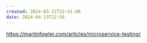 ```yaml
---
created: 2024-03-31T22:41:00
date: 2024-04-13T22:56
---
```

https://martinfowler.com/articles/microservice-testing/